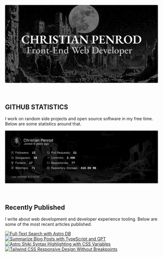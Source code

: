 
<picture>
  <source media="(prefers-color-scheme: dark)" srcset="assets/banner.dark.png?v=6c345b7d-3136-4773-98dd-a3fc02408a47" width="843px" />
  <source media="(prefers-color-scheme: light)" srcset="assets/banner.light.png?v=6c345b7d-3136-4773-98dd-a3fc02408a47" width="843px" />
  <img src="assets/banner.dark.png?v=6c345b7d-3136-4773-98dd-a3fc02408a47" alt="Banner" width="843px" />
</picture>
<br />
<br />
<br />
<h2>GITHUB STATISTICS</h2>
<p>I work on random side projects and open source software in my free time. Below are some statistics around that.</p>
<picture>
  <source media="(prefers-color-scheme: dark)" srcset="assets/statistics.dark.png?v=6c345b7d-3136-4773-98dd-a3fc02408a47" width="843px" />
  <source media="(prefers-color-scheme: light)" srcset="assets/statistics.light.png?v=6c345b7d-3136-4773-98dd-a3fc02408a47" width="843px" />
  <img src="assets/statistics.dark.png?v=6c345b7d-3136-4773-98dd-a3fc02408a47" alt="Github Statistics" width="843px" />
</picture>
<br />
<br />
<br />
<h2>Recently Published</h2>
<p>I write about web development and developer experience tooling. Below are some of the most recent articles published.</p>
<a href="https://christianpenrod.com/blog/full-text-search-with-astro-db"><img src="https://christianpenrod.com/blog/full-text-search-with-astro-db.png?v=6c345b7d-3136-4773-98dd-a3fc02408a47" alt="Full-Text Search with Astro DB" width="421px" /></a>
<a href="https://christianpenrod.com/blog/summarize-blog-posts-with-typescript-and-gpt"><img src="https://christianpenrod.com/blog/summarize-blog-posts-with-typescript-and-gpt.png?v=6c345b7d-3136-4773-98dd-a3fc02408a47" alt="Summarize Blog Posts with TypeScript and GPT" width="421px" /></a>
<a href="https://christianpenrod.com/blog/astro-shiki-syntax-highlighting-with-css-variables"><img src="https://christianpenrod.com/blog/astro-shiki-syntax-highlighting-with-css-variables.png?v=6c345b7d-3136-4773-98dd-a3fc02408a47" alt="Astro Shiki Syntax Highlighting with CSS Variables" width="421px" /></a>
<a href="https://christianpenrod.com/blog/tailwindcss-responsive-design-without-breakpoints"><img src="https://christianpenrod.com/blog/tailwindcss-responsive-design-without-breakpoints.png?v=6c345b7d-3136-4773-98dd-a3fc02408a47" alt="Tailwind CSS Responsive Design Without Breakpoints" width="421px" /></a>
